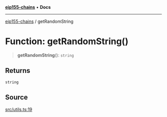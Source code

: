 [**eip155-chains**](../README.md) • **Docs**

***

[eip155-chains](../globals.md) / getRandomString

# Function: getRandomString()

> **getRandomString**(): `string`

## Returns

`string`

## Source

[src/utils.ts:19](https://github.com/ivanzzeth/eip155-chains/blob/885c950cdb1e7424d52ef7df29c0bc9c129fc0c3/src/utils.ts#L19)
